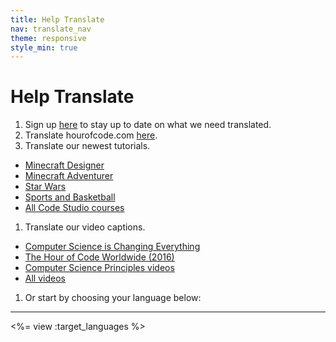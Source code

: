 ```yaml
---
title: Help Translate
nav: translate_nav
theme: responsive
style_min: true
---
```


# Help Translate
1. Sign up [here](http://eepurl.com/Im_In) to stay up to date on what we need translated.
1. Translate hourofcode.com [here](https://crowdin.com/project/hour-of-code).
1. Translate our newest tutorials.
  * [Minecraft Designer](/translate/minecraft)
  * [Minecraft Adventurer](/translate/mc)
  * [Star Wars](/translate/starwars)
  * [Sports and Basketball](/translate/sports)
  * [All Code Studio courses](/translate/tutorials)
1. Translate our video captions.
  * [Computer Science is Changing Everything](https://www.amara.org/en/videos/atEXdPApYAO8/info/computer-science-is-changing-everything/)
  * [The Hour of Code Worldwide (2016)](https://www.amara.org/en/videos/mbBjcLLwypIT/info/hour-of-code-worldwide/)
  * [Computer Science Principles videos](#cspvideos)
  * [All videos](/translate/videos)
1. Or start by choosing your language below:

---

<%= view :target_languages %>
